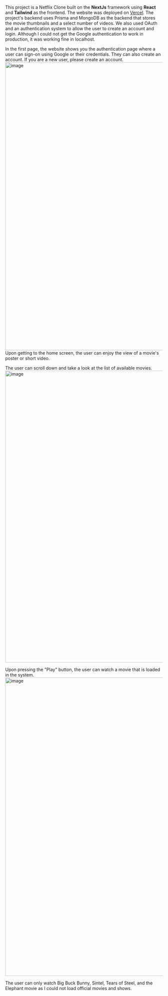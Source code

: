 This project is a Netflix Clone built on the **NextJs** framework using **React** and **Tailwind** as the frontend. The website was deployed on [Vercel](https://netflix-clone-pi-rouge.vercel.app/auth). The project's backend uses Prisma and MongoDB as the backend that stores the movie thumbnails and a select number of videos. We also used OAuth and an authentication system to allow the user to create an account and login. Although I could not get the Google authentication to work in production, it was working fine in localhost.

In the first page, the website shows you the authentication page where a user can sign-on using Google or their credentials. They can also create an account. If you are a new user, please create an account.
<img width="919" alt="image" src="https://github.com/user-attachments/assets/3c50161c-4504-4ad4-802e-71504327f9f8">
Upon getting to the home screen, the user can enjoy the view of a movie's poster or short video. 


The user can scroll down and take a look at the list of available movies.
<img width="931" alt="image" src="https://github.com/user-attachments/assets/5bc601cc-1329-498c-8b65-b5176e0abafa">

Upon pressing the "Play" button, the user can watch a movie that is loaded in the system.
<img width="952" alt="image" src="https://github.com/user-attachments/assets/573c777d-aa1d-42d3-b602-7ce87ca2d0fe">

The user can only watch Big Buck Bunny, Sintel, Tears of Steel, and the Elephant movie as I could not load official movies and shows.


